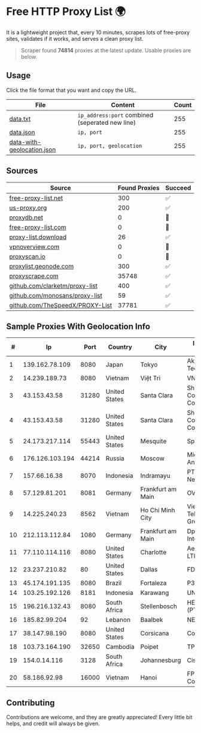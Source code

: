 
# Free HTTP Proxy List 🌍

It is a lightweight project that, every 10 minutes, scrapes lots of free-proxy sites, validates if it works, and serves a clean proxy list.


> Scraper found **74814** proxies at the latest update. Usable proxies are below.

## Usage

Click the file format that you want and copy the URL.


|File|Content|Count|
|----|-------|-----|
|[data.txt](https://raw.githubusercontent.com/themiralay/Proxy-List-World/master/data.txt)|`ip_address:port` combined (seperated new line)|255|
|[data.json](https://raw.githubusercontent.com/themiralay/Proxy-List-World/master/data.json)|`ip, port`|255|
|[data-with-geolocation.json](https://raw.githubusercontent.com/themiralay/Proxy-List-World/master/data-with-geolocation.json)|`ip, port, geolocation`|255|

## Sources

|Source|Found Proxies|Succeed|
|------|-------------|-------|
|[free-proxy-list.net](https://free-proxy-list.net)|300|✅|
|[us-proxy.org](https://www.us-proxy.org)|200|✅|
|[proxydb.net](http://proxydb.net)|0|🚫|
|[free-proxy-list.com](https://free-proxy-list.com/?page=&port=&type%5B%5D=http&type%5B%5D=https&up_time=0&search=Search)|0|🚫|
|[proxy-list.download](https://www.proxy-list.download/HTTP)|26|✅|
|[vpnoverview.com](https://vpnoverview.com/privacy/anonymous-browsing/free-proxy-servers)|0|🚫|
|[proxyscan.io](https://www.proxyscan.io)|0|🚫|
|[proxylist.geonode.com](https://proxylist.geonode.com/api/proxy-list?limit=300&page=1&sort_by=lastChecked&sort_type=desc&protocols=http,https)|300|✅|
|[proxyscrape.com](https://api.proxyscrape.com/v2/?request=displayproxies&protocol=http&timeout=10000&country=all&ssl=all&anonymity=all)|35748|✅|
|[github.com/clarketm/proxy-list](https://raw.githubusercontent.com/clarketm/proxy-list/master/proxy-list-raw.txt)|400|✅|
|[github.com/monosans/proxy-list](https://raw.githubusercontent.com/monosans/proxy-list/main/proxies/http.txt)|59|✅|
|[github.com/TheSpeedX/PROXY-List](https://raw.githubusercontent.com/TheSpeedX/PROXY-List/master/http.txt)|37781|✅|


## Sample Proxies With Geolocation Info

|#|Ip|Port|Country|City|Internet Service Provider|
|-|--|----|-------|----|-------------------------|
|1|139.162.78.109|8080|Japan|Tokyo|Akamai Technologies, Inc.|
|2|14.239.189.73|8080|Vietnam|Việt Trì|VNPT|
|3|43.153.43.58|31280|United States|Santa Clara|Shenzhen Tencent Computer Systems Company Limited|
|4|43.153.43.58|31280|United States|Santa Clara|Shenzhen Tencent Computer Systems Company Limited|
|5|24.173.217.114|55443|United States|Mesquite|Spectrum|
|6|176.126.103.194|44214|Russia|Moscow|Miglovets Egor Andreevich|
|7|157.66.16.38|8070|Indonesia|Indramayu|PT Mitra Mandiri Network|
|8|57.129.81.201|8081|Germany|Frankfurt am Main|OVH SAS|
|9|14.225.240.23|8562|Vietnam|Ho Chi Minh City|Vietnam Posts and Telecommunications Group|
|10|212.113.112.84|1080|Germany|Frankfurt am Main|DpkgSoft International Limited|
|11|77.110.114.116|8080|United States|Charlotte|Aeza International LTD|
|12|23.237.210.82|80|United States|Dallas|FDCservers.net|
|13|45.174.191.135|8080|Brazil|Fortaleza|P3 Telecom LTDA|
|14|103.25.192.126|8181|Indonesia|Karawang|UNINA|
|15|196.216.132.43|8080|South Africa|Stellenbosch|HERO TELECOMS (PTY) LTD|
|16|185.82.99.204|92|Lebanon|Baalbek|NET 360 S.A.R.L|
|17|38.147.98.190|8080|United States|Corsicana|Corsicana ISD|
|18|103.73.164.190|32650|Cambodia|Poipet|TPLC Holdings Ltd|
|19|154.0.14.116|3128|South Africa|Johannesburg|Cisp IP3|
|20|58.186.92.98|16000|Vietnam|Hanoi|FPT Telecom Company|



## Contributing

Contributions are welcome, and they are greatly appreciated! Every
little bit helps, and credit will always be given.

